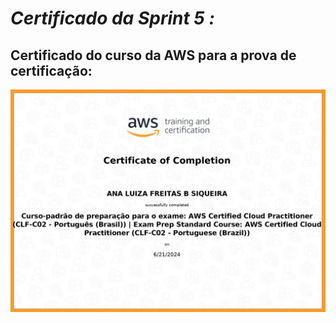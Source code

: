 # *Certificado da Sprint 5 :*

## Certificado do curso da AWS para a prova  de certificação:

![aws](https://github.com/analuizafreitasbs/Sprints/blob/main/Sprint5/Certificados/18719_5_5472196_1719009651_AWS%20Skill%20Builder%20Course%20Completion%20Certificate%20(1)_page-0001.jpg?raw=true)
